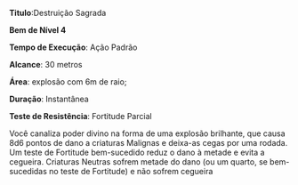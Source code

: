**Titulo**:Destruição Sagrada

**Bem de Nível 4**

**Tempo de Execução**: Ação Padrão

**Alcance**: 30 metros

**Área**: explosão com 6m de raio;

**Duração**: Instantânea

**Teste de Resistência**:  Fortitude Parcial

Você canaliza poder divino na forma de uma explosão brilhante, que causa 8d6 pontos de dano a criaturas Malignas e deixa-as cegas por uma rodada. 
Um teste de Fortitude bem-sucedido reduz o dano à metade e evita a cegueira.
Criaturas Neutras sofrem metade do dano (ou um quarto, se bem-sucedidas no teste de Fortitude) e não sofrem cegueira
